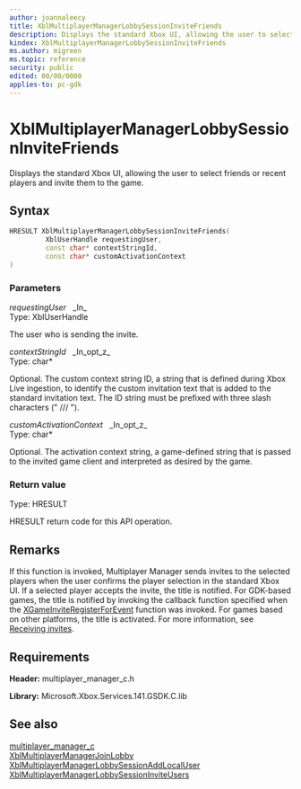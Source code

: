 ```yaml
---
author: joannaleecy
title: XblMultiplayerManagerLobbySessionInviteFriends
description: Displays the standard Xbox UI, allowing the user to select friends or recent players and invite them to the game.
kindex: XblMultiplayerManagerLobbySessionInviteFriends
ms.author: migreen
ms.topic: reference
security: public
edited: 00/00/0000
applies-to: pc-gdk
---
```


# XblMultiplayerManagerLobbySessionInviteFriends  

Displays the standard Xbox UI, allowing the user to select friends or recent players and invite them to the game.  

## Syntax  
  
```cpp
HRESULT XblMultiplayerManagerLobbySessionInviteFriends(  
         XblUserHandle requestingUser,  
         const char* contextStringId,  
         const char* customActivationContext  
)  
```  
  
### Parameters  
  
*requestingUser* &nbsp;&nbsp;\_In\_  
Type: XblUserHandle  
  
The user who is sending the invite.  
  
*contextStringId* &nbsp;&nbsp;\_In\_opt\_z\_  
Type: char*  
  
Optional. The custom context string ID, a string that is defined during Xbox Live ingestion, to identify the custom invitation text that is added to the standard invitation text. The ID string must be prefixed with three slash characters (" /// ").  
  
*customActivationContext* &nbsp;&nbsp;\_In\_opt\_z\_  
Type: char*  
  
Optional. The activation context string, a game-defined string that is passed to the invited game client and interpreted as desired by the game.  
  
  
### Return value  
Type: HRESULT
  
HRESULT return code for this API operation.
  
## Remarks  
  
If this function is invoked, Multiplayer Manager sends invites to the selected players when the user confirms the player selection in the standard Xbox UI. If a selected player accepts the invite, the title is notified. For GDK-based games, the title is notified by invoking the callback function specified when the [XGameInviteRegisterForEvent](../../../../system/xgameinvite/functions/xgameinviteregisterforevent.md) function was invoked. For games based on other platforms, the title is activated. For more information, see [Receiving invites](../../../../../live/features/multiplayer/invites/how-to/live-invites-receive.md).
  
## Requirements  
  
**Header:** multiplayer_manager_c.h
  
**Library:** Microsoft.Xbox.Services.141.GSDK.C.lib
  
## See also  
[multiplayer_manager_c](../multiplayer_manager_c_members.md)  
[XblMultiplayerManagerJoinLobby](xblmultiplayermanagerjoinlobby.md)  
[XblMultiplayerManagerLobbySessionAddLocalUser](xblmultiplayermanagerlobbysessionaddlocaluser.md)  
[XblMultiplayerManagerLobbySessionInviteUsers](xblmultiplayermanagerlobbysessioninviteusers.md)
  
  